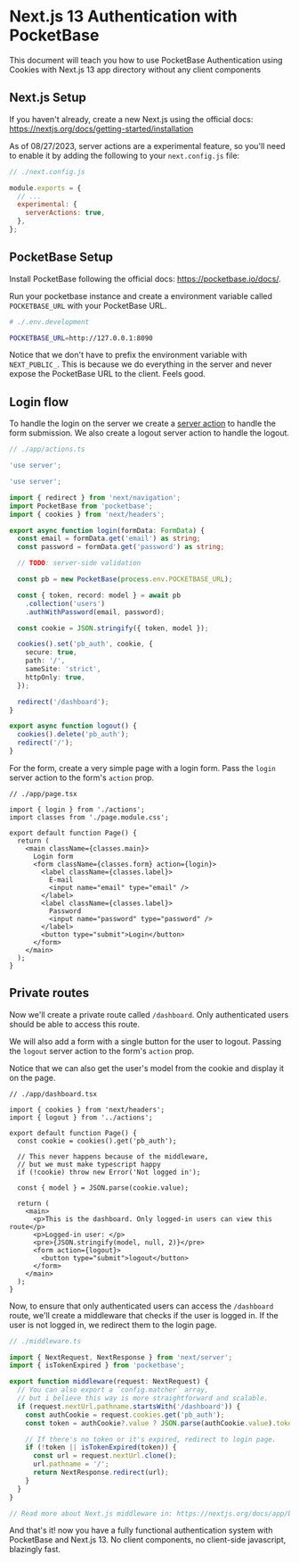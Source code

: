 # Next.js 13 Authentication with PocketBase

This document will teach you how to use PocketBase Authentication using Cookies with Next.js 13 app directory without any client components


## Next.js Setup

If you haven't already, create a new Next.js using the official docs: https://nextjs.org/docs/getting-started/installation

As of 08/27/2023, server actions are a experimental feature, so you'll need to enable it by adding the following to your `next.config.js` file:

```js
// ./next.config.js

module.exports = {
  // ...
  experimental: {
    serverActions: true,
  },
};
```
## PocketBase Setup

Install PocketBase following the official docs: https://pocketbase.io/docs/.

Run your pocketbase instance and create a environment variable called `POCKETBASE_URL` with your PocketBase URL.

```bash
# ./.env.development

POCKETBASE_URL=http://127.0.0.1:8090
```

Notice that we don't have to prefix the environment variable with `NEXT_PUBLIC_`. This is because we do everything in the server and never expose the PocketBase URL to the client. Feels good.

## Login flow

To handle the login on the server we create a [server action](https://nextjs.org/docs/app/building-your-application/data-fetching/forms-and-mutations#how-server-actions-work) to handle the form submission. We also create a logout server action to handle the logout.

```ts
// ./app/actions.ts

'use server';

'use server';

import { redirect } from 'next/navigation';
import PocketBase from 'pocketbase';
import { cookies } from 'next/headers';

export async function login(formData: FormData) {
  const email = formData.get('email') as string;
  const password = formData.get('password') as string;

  // TODO: server-side validation

  const pb = new PocketBase(process.env.POCKETBASE_URL);

  const { token, record: model } = await pb
    .collection('users')
    .authWithPassword(email, password);

  const cookie = JSON.stringify({ token, model });

  cookies().set('pb_auth', cookie, {
    secure: true,
    path: '/',
    sameSite: 'strict',
    httpOnly: true,
  });

  redirect('/dashboard');
}

export async function logout() {
  cookies().delete('pb_auth');
  redirect('/');
}
```

For the form, create a very simple page with a login form. Pass the `login` server action to the form's `action` prop.

```tsx
// ./app/page.tsx

import { login } from './actions';
import classes from './page.module.css';

export default function Page() {
  return (
    <main className={classes.main}>
      Login form
      <form className={classes.form} action={login}>
        <label className={classes.label}>
          E-mail
          <input name="email" type="email" />
        </label>
        <label className={classes.label}>
          Password
          <input name="password" type="password" />
        </label>
        <button type="submit">Login</button>
      </form>
    </main>
  );
}
```

## Private routes

Now we'll create a private route called `/dashboard`. Only authenticated users should be able to access this route.

We will also add a form with a single button for the user to logout. Passing the `logout` server action to the form's `action` prop.

Notice that we can also get the user's model from the cookie and display it on the page.

```tsx
// ./app/dashboard.tsx

import { cookies } from 'next/headers';
import { logout } from '../actions';

export default function Page() {
  const cookie = cookies().get('pb_auth');

  // This never happens because of the middleware,
  // but we must make typescript happy
  if (!cookie) throw new Error('Not logged in');

  const { model } = JSON.parse(cookie.value);

  return (
    <main>
      <p>This is the dashboard. Only logged-in users can view this route</p>
      <p>Logged-in user: </p>
      <pre>{JSON.stringify(model, null, 2)}</pre>
      <form action={logout}>
        <button type="submit">logout</button>
      </form>
    </main>
  );
}
```

Now, to ensure that only authenticated users can access the `/dashboard` route, we'll create a middleware that checks if the user is logged in. If the user is not logged in, we redirect them to the login page.

```ts
// ./middleware.ts

import { NextRequest, NextResponse } from 'next/server';
import { isTokenExpired } from 'pocketbase';

export function middleware(request: NextRequest) {
  // You can also export a `config.matcher` array,
  // but i believe this way is more straightforward and scalable.
  if (request.nextUrl.pathname.startsWith('/dashboard')) {
    const authCookie = request.cookies.get('pb_auth');
    const token = authCookie?.value ? JSON.parse(authCookie.value).token : null;

    // If there's no token or it's expired, redirect to login page.
    if (!token || isTokenExpired(token)) {
      const url = request.nextUrl.clone();
      url.pathname = '/';
      return NextResponse.redirect(url);
    }
  }
}

// Read more about Next.js middleware in: https://nextjs.org/docs/app/building-your-application/routing/middleware
```

And that's it! now you have a fully functional authentication system with PocketBase and Next.js 13. No client components, no client-side javascript, blazingly fast.